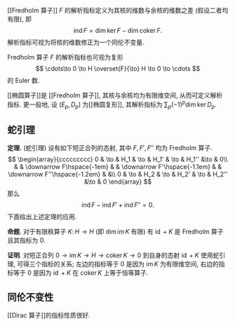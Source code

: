 [[Fredholm 算子]] $F$ 的解析指标定义为其核的维数与余核的维数之差 (假设二者均有限), 即
$$
\operatorname{ind}F=\dim\ker F - \dim \operatorname{coker}F.
$$
解析指标可视为将核的维数修正为一个同伦不变量.

Fredholm 算子 $F$ 的解析指标也可视为复形
$$
\cdots\to 0 \to H \overset{F}{\to} H \to 0 \to \cdots
$$
的 Euler 数.

[[椭圆算子]]是 [[Fredholm 算子]], 其核与余核均为有限维空间, 从而可定义解析指标. 更一般地, 设 $(E_p,D_p)$ 为[[椭圆复形]], 其解析指标为 $\displaystyle \sum_p (-1)^p \dim\ker D_p$.
## 蛇引理

**定理.** (蛇引理) 设有如下短正合列的态射, 其中 $F,F',F''$ 均为 Fredholm 算子.
$$
\begin{array}{ccccccccc}
	0 & \to & H_1 & \to & H_1' & \to & H_1'' &\to & 0\\
	 &  & \downarrow F\hspace{-1em} &  & \downarrow F'\hspace{-1.1em} &  & \downarrow F''\hspace{-1.2em} & &\\
	0 & \to & H_2 & \to & H_2' & \to & H_2'' &\to & 0
\end{array}
$$
那么
$$
\operatorname{ind}F-\operatorname{ind}F'+\operatorname{ind}F''=0.
$$
下面给出上述定理的应用.

**命题**. 对于有限秩算子 $K\colon H\to H$ (即 $\dim\operatorname{im}K$ 有限) 有 $\operatorname{id}+K$ 是 Fredholm 算子且其指标为 $0$.

**证明**. 对短正合列 $0\to \operatorname{im}K \to H \to \operatorname{coker}K\to 0$ 到自身的态射 $\operatorname{id}+K$ 使用蛇引理, 可得三个指标的关系; 左边的指标等于 $0$ 是因为 $\operatorname{im}K$ 为有限维空间, 右边的指标等于 $0$ 是因为 $\operatorname{id}+K$ 在 $\operatorname{coker}K$ 上等于恒等算子.

## 同伦不变性



[[Dirac 算子]]的指标性质很好.